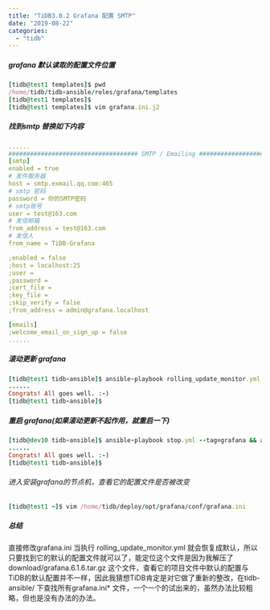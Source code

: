 ```yaml
---
title: "TiDB3.0.2 Grafana 配置 SMTP"
date: "2019-08-22"
categories: 
  - "tidb"
---
```


##### grafana 默认读取的配置文件位置

```ruby
[tidb@test1 templates]$ pwd
/home/tidb/tidb-ansible/roles/grafana/templates
[tidb@test1 templates]$
[tidb@test1 templates]$ vim grafana.ini.j2
```

##### 找到smtp 替换如下内容

```yaml
......
#################################### SMTP / Emailing ##########################
[smtp]
enabled = true
# 发件服务器
host = smtp.exmail.qq.com:465
# smtp 密码
password = 你的SMTP密码
# smtp账号
user = test@163.com
# 发信邮箱
from_address = test@163.com
# 发信人
from_name = TiDB-Grafana

;enabled = false
;host = localhost:25
;user =
;password =
;cert_file =
;key_file =
;skip_verify = false
;from_address = admin@grafana.localhost

[emails]
;welcome_email_on_sign_up = false
......
```

##### 滚动更新 grafana

```ruby
[tidb@test1 tidb-ansible]$ ansible-playbook rolling_update_monitor.yml --tags=grafana
......
Congrats! All goes well. :-)
[tidb@test1 tidb-ansible]$
```

##### 重启 grafana(如果滚动更新不起作用，就重启一下)

```ruby
[tidb@dev10 tidb-ansible]$ ansible-playbook stop.yml --tag=grafana && ansible-playbook start.yml --tag=grafana
......
Congrats! All goes well. :-)
[tidb@test1 tidb-ansible]$
```

###### 进入安装grafana的节点机，查看它的配置文件是否被改变

```ruby
[tidb@test1 ~]$ vim /home/tidb/deploy/opt/grafana/conf/grafana.ini
```

##### 总结

直接修改grafana.ini 当执行 rolling\_update\_monitor.yml 就会恢复成默认，所以只要找到它的默认的配置文件就可以了，能定位这个文件是因为我解压了 download/grafana.6.1.6.tar.gz 这个文件，查看它的项目文件中默认的配置与TiDB的默认配置并不一样，因此我猜想TiDB肯定是对它做了重新的整改，在tidb-ansible/ 下查找所有grafana.ini\* 文件，一个一个的试出来的，虽然办法比较粗略，但也是没有办法的办法。
